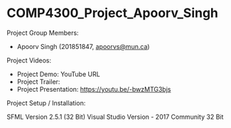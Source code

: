 # COMP4300_Project_Apoorv_Singh

Project Group Members:

* Apoorv Singh (201851847, apoorvs@mun.ca)

Project Videos:

* Project Demo: YouTube URL
* Project Trailer:
* Project Presentation: https://youtu.be/-bwzMTG3bjs

Project Setup / Installation:

SFML Version 2.5.1 (32 Bit) 
Visual Studio Version - 2017 Community 32 Bit

